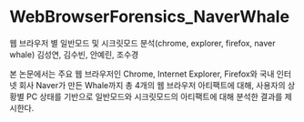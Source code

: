# WebBrowserForensics_NaverWhale
웹 브라우저 별 일반모드 및 시크릿모드 분석(chrome, explorer, firefox, naver whale)
김성연, 김수빈, 안예린, 조수경

본 논문에서는 주요 웹 브라우저인 Chrome, Internet Explorer, Firefox와 국내 인터넷 회사 Naver가 만든 Whale까지 총 4개의 웹 브라우저 아티팩트에 대해, 사용자의 상황별 PC 상태를 기반으로 일반모드와 시크릿모드의 아티팩트에 대해 분석한 결과를 제시한다.
